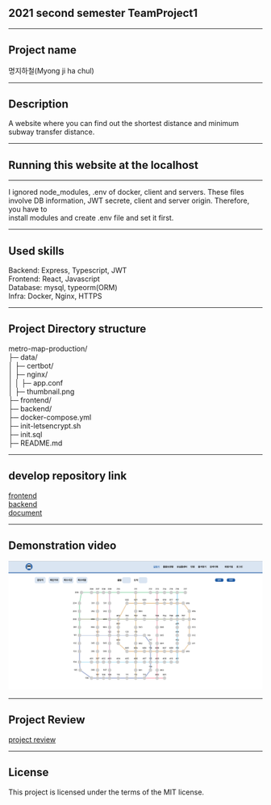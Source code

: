## 2021 second semester TeamProject1
- - -
## Project name  
명지하철(Myong ji ha chul)
- - -
## Description  
A website where you can find out the shortest distance and minimum subway transfer distance.
- - -
## Running this website at the localhost
- - -
I ignored node_modules, .env of docker, client and servers. These files involve 
DB information, JWT secrete, client and server origin. Therefore, you have to  
install modules and create .env file and set it first.
- - -
## Used skills
Backend: Express, Typescript, JWT  
Frontend: React, Javascript  
Database: mysql, typeorm(ORM)  
Infra: Docker, Nginx, HTTPS
- - -
## Project Directory structure
metro-map-production/  
├─ data/  
│ ├─ certbot/  
│ ├─ nginx/  
│ │ ├─ app.conf  
│ ├─ thumbnail.png  
├─ frontend/  
├─ backend/  
├─ docker-compose.yml  
├─ init-letsencrypt.sh  
├─ init.sql  
├─ README.md  
- - -
## develop repository link
[frontend](https://github.com/skullkim/metro-map-front)  
[backend](https://github.com/skullkim/metro-map-backend)  
[document](https://github.com/skullkim/metro-map-docu)
- - -
## Demonstration video
[![teamproject1 video](./document/videoThumbnail.png)](https://www.youtube.com/watch?v=8nzuOlig7pc)
- - -
## Project Review
[project review](https://iskull-dev.tistory.com/215)
- - -
## License
This project is licensed under the terms of the MIT license.

